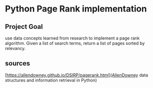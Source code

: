 # Python Page Rank implementation

## Project Goal

use data concepts learned from research to implement a page rank algorithm. Given a list of search terms, return a list of pages sorted by relevancy.

## sources

[https://allendowney.github.io/DSIRP/pagerank.html](AllenDowney data structures and information retrieval in Python)
